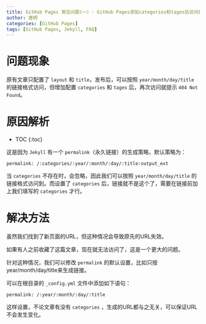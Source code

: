 ```yaml
---
title: GitHub Pages 常见问题(一）- GitHub Pages添加categories和tages后访问报404 Not Found
author: 唐明
categories: [GitHub Pages]
tags: [GitHub Pages, Jekyll, FAQ]
---
```

# 问题现象

原有文章只配置了 `layout` 和 `title`，发布后，可以按照 `year/month/day/title` 的链接格式访问，但增加配置 `categories` 和 `tages` 后，再次访问就提示 `404 Not Found`。

# 原因解析

<!--以上为摘要内容-->
* TOC
{:toc}

这是因为 `Jekyll` 有一个 `permalink`（永久链接）的生成策略，默认策略为：
```
permalink: /:categories/:year/:month/:day/:title:output_ext
```
当 `categories` 不存在时，会忽略，因此我们可以按照 `year/month/day/title` 的链接格式访问到。而设置了 `categories` 后，链接就不是这个了，需要在链接前加上我们填写的 `categories` 才行。

# 解决方法

虽然我们找到了新页面的URL，但这种情况会导致原先的URL失效。

如果有人之前收藏了这篇文章，现在就无法访问了，这是一个更大的问题。

针对这种情况，我们可以修改 `permalink` 的默认设置，比如只按year/month/day/title来生成链接。

可以在根目录的 `_config.yml` 文件中添加如下语句：
```
permalink: /:year/:month/:day/:title
```

这样设置，不论文章有没有 `categories` ，生成的URL都与之无关，可以保证URL不会发生变化。